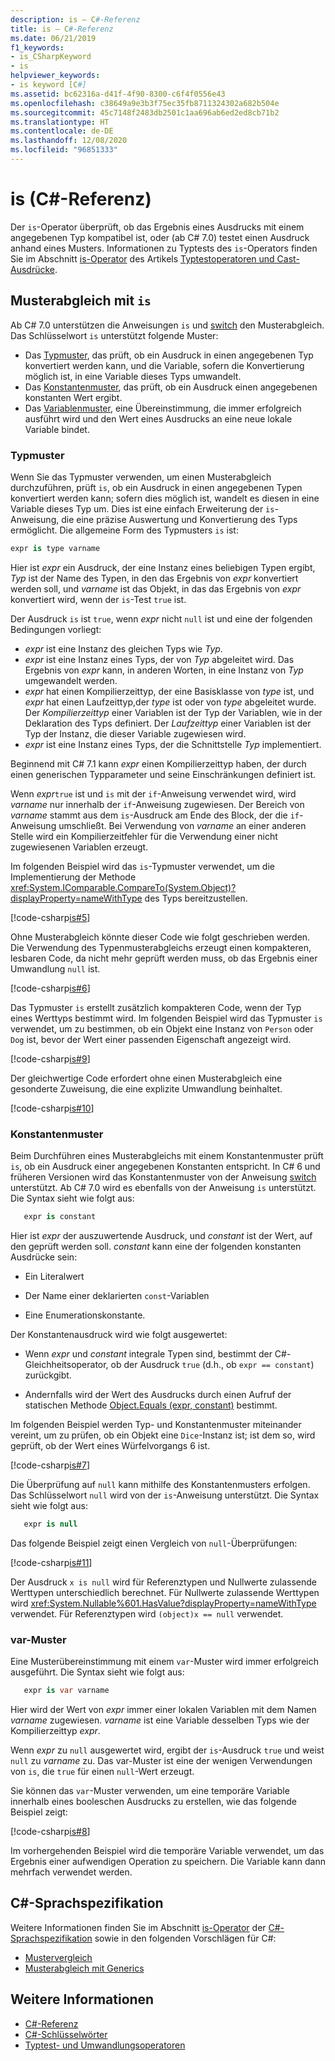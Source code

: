 ```yaml
---
description: is – C#-Referenz
title: is – C#-Referenz
ms.date: 06/21/2019
f1_keywords:
- is_CSharpKeyword
- is
helpviewer_keywords:
- is keyword [C#]
ms.assetid: bc62316a-d41f-4f90-8300-c6f4f0556e43
ms.openlocfilehash: c38649a9e3b3f75ec35fb8711324302a682b504e
ms.sourcegitcommit: 45c7148f2483db2501c1aa696ab6ed2ed8cb71b2
ms.translationtype: HT
ms.contentlocale: de-DE
ms.lasthandoff: 12/08/2020
ms.locfileid: "96851333"
---
```

# <a name="is-c-reference"></a>is (C#-Referenz)

Der `is`-Operator überprüft, ob das Ergebnis eines Ausdrucks mit einem angegebenen Typ kompatibel ist, oder (ab C# 7.0) testet einen Ausdruck anhand eines Musters. Informationen zu Typtests des `is`-Operators finden Sie im Abschnitt [is-Operator](../operators/type-testing-and-cast.md#is-operator) des Artikels [Typtestoperatoren und Cast-Ausdrücke](../operators/type-testing-and-cast.md).

## <a name="pattern-matching-with-is"></a>Musterabgleich mit `is`

Ab C# 7.0 unterstützen die Anweisungen `is` und [switch](switch.md) den Musterabgleich. Das Schlüsselwort `is` unterstützt folgende Muster:

- Das [Typmuster](#type-pattern), das prüft, ob ein Ausdruck in einen angegebenen Typ konvertiert werden kann, und die Variable, sofern die Konvertierung möglich ist, in eine Variable dieses Typs umwandelt.
- Das [Konstantenmuster](#constant-pattern), das prüft, ob ein Ausdruck einen angegebenen konstanten Wert ergibt.
- Das [Variablenmuster](#var-pattern), eine Übereinstimmung, die immer erfolgreich ausführt wird und den Wert eines Ausdrucks an eine neue lokale Variable bindet.

### <a name="type-pattern"></a>Typmuster

Wenn Sie das Typmuster verwenden, um einen Musterabgleich durchzuführen, prüft `is`, ob ein Ausdruck in einen angegebenen Typen konvertiert werden kann; sofern dies möglich ist, wandelt es diesen in eine Variable dieses Typ um. Dies ist eine einfach Erweiterung der `is`-Anweisung, die eine präzise Auswertung und Konvertierung des Typs ermöglicht. Die allgemeine Form des Typmusters `is` ist:

```csharp
expr is type varname
```

Hier ist *expr* ein Ausdruck, der eine Instanz eines beliebigen Typen ergibt, *Typ* ist der Name des Typen, in den das Ergebnis von *expr* konvertiert werden soll, und *varname* ist das Objekt, in das das Ergebnis von *expr* konvertiert wird, wenn der `is`-Test `true` ist.

Der Ausdruck `is` ist `true`, wenn *expr* nicht `null` ist und eine der folgenden Bedingungen vorliegt:

- *expr* ist eine Instanz des gleichen Typs wie *Typ*.
- *expr* ist eine Instanz eines Typs, der von *Typ* abgeleitet wird. Das Ergebnis von *expr* kann, in anderen Worten, in eine Instanz von *Typ* umgewandelt werden.
- *expr* hat einen Kompilierzeittyp, der eine Basisklasse von *type* ist, und *expr* hat einen Laufzeittyp,der *type* ist oder von *type* abgeleitet wurde. Der *Kompilierzeittyp* einer Variablen ist der Typ der Variablen, wie in der Deklaration des Typs definiert. Der *Laufzeittyp* einer Variablen ist der Typ der Instanz, die dieser Variable zugewiesen wird.
- *expr* ist eine Instanz eines Typs, der die Schnittstelle *Typ* implementiert.

Beginnend mit C# 7.1 kann *expr* einen Kompilierzeittyp haben, der durch einen generischen Typparameter und seine Einschränkungen definiert ist.

Wenn *expr*`true` ist und `is` mit der `if`-Anweisung verwendet wird, wird *varname* nur innerhalb der `if`-Anweisung zugewiesen. Der Bereich von *varname* stammt aus dem `is`-Ausdruck am Ende des Block, der die `if`-Anweisung umschließt. Bei Verwendung von *varname* an einer anderen Stelle wird ein Kompilierzeitfehler für die Verwendung einer nicht zugewiesenen Variablen erzeugt.

Im folgenden Beispiel wird das `is`-Typmuster verwendet, um die Implementierung der Methode <xref:System.IComparable.CompareTo(System.Object)?displayProperty=nameWithType> des Typs bereitzustellen.

[!code-csharp[is#5](../../../../samples/snippets/csharp/language-reference/keywords/is/is-type-pattern5.cs#5)]

Ohne Musterabgleich könnte dieser Code wie folgt geschrieben werden. Die Verwendung des Typenmusterabgleichs erzeugt einen kompakteren, lesbaren Code, da nicht mehr geprüft werden muss, ob das Ergebnis einer Umwandlung `null` ist.  

[!code-csharp[is#6](../../../../samples/snippets/csharp/language-reference/keywords/is/is-type-pattern6.cs#6)]

Das Typmuster `is` erstellt zusätzlich kompakteren Code, wenn der Typ eines Werttyps bestimmt wird. Im folgenden Beispiel wird das Typmuster `is` verwendet, um zu bestimmen, ob ein Objekt eine Instanz von `Person` oder `Dog` ist, bevor der Wert einer passenden Eigenschaft angezeigt wird.

[!code-csharp[is#9](../../../../samples/snippets/csharp/language-reference/keywords/is/is-type-pattern9.cs#9)]

Der gleichwertige Code erfordert ohne einen Musterabgleich eine gesonderte Zuweisung, die eine explizite Umwandlung beinhaltet.

[!code-csharp[is#10](../../../../samples/snippets/csharp/language-reference/keywords/is/is-type-pattern10.cs#10)]

### <a name="constant-pattern"></a>Konstantenmuster

Beim Durchführen eines Musterabgleichs mit einem Konstantenmuster prüft `is`, ob ein Ausdruck einer angegebenen Konstanten entspricht. In C# 6 und früheren Versionen wird das Konstantenmuster von der Anweisung [switch](switch.md) unterstützt. Ab C# 7.0 wird es ebenfalls von der Anweisung `is` unterstützt. Die Syntax sieht wie folgt aus:

```csharp
   expr is constant
```

Hier ist *expr* der auszuwertende Ausdruck, und *constant* ist der Wert, auf den geprüft werden soll. *constant* kann eine der folgenden konstanten Ausdrücke sein:

- Ein Literalwert

- Der Name einer deklarierten `const`-Variablen

- Eine Enumerationskonstante.

Der Konstantenausdruck wird wie folgt ausgewertet:

- Wenn *expr* und *constant* integrale Typen sind, bestimmt der C#-Gleichheitsoperator, ob der Ausdruck `true` (d.h., ob `expr == constant`) zurückgibt.

- Andernfalls wird der Wert des Ausdrucks durch einen Aufruf der statischen Methode [Object.Equals (expr, constant)](xref:System.Object.Equals(System.Object,System.Object)) bestimmt.  

Im folgenden Beispiel werden Typ- und Konstantenmuster miteinander vereint, um zu prüfen, ob ein Objekt eine `Dice`-Instanz ist; ist dem so, wird geprüft, ob der Wert eines Würfelvorgangs 6 ist.

[!code-csharp[is#7](../../../../samples/snippets/csharp/language-reference/keywords/is/is-const-pattern7.cs#7)]

Die Überprüfung auf `null` kann mithilfe des Konstantenmusters erfolgen. Das Schlüsselwort `null` wird von der `is`-Anweisung unterstützt. Die Syntax sieht wie folgt aus:

```csharp
   expr is null
```

Das folgende Beispiel zeigt einen Vergleich von `null`-Überprüfungen:

[!code-csharp[is#11](../../../../samples/snippets/csharp/language-reference/keywords/is/is-const-pattern11.cs#11)]

Der Ausdruck `x is null` wird für Referenztypen und Nullwerte zulassende Werttypen unterschiedlich berechnet. Für Nullwerte zulassende Werttypen wird <xref:System.Nullable%601.HasValue?displayProperty=nameWithType> verwendet. Für Referenztypen wird `(object)x == null` verwendet.

### <a name="var-pattern"></a>var-Muster

Eine Musterübereinstimmung mit einem `var`-Muster wird immer erfolgreich ausgeführt. Die Syntax sieht wie folgt aus:

```csharp
   expr is var varname
```

Hier wird der Wert von *expr* immer einer lokalen Variablen mit dem Namen *varname* zugewiesen. *varname* ist eine Variable desselben Typs wie der Kompilierzeittyp *expr*.

Wenn *expr* zu `null` ausgewertet wird, ergibt der `is`-Ausdruck `true` und weist `null` zu *varname* zu. Das var-Muster ist eine der wenigen Verwendungen von `is`, die `true` für einen `null`-Wert erzeugt.

Sie können das `var`-Muster verwenden, um eine temporäre Variable innerhalb eines booleschen Ausdrucks zu erstellen, wie das folgende Beispiel zeigt:

[!code-csharp[is#8](../../../../samples/snippets/csharp/language-reference/keywords/is/is-var-pattern8.cs#8)]

Im vorhergehenden Beispiel wird die temporäre Variable verwendet, um das Ergebnis einer aufwendigen Operation zu speichern. Die Variable kann dann mehrfach verwendet werden.

## <a name="c-language-specification"></a>C#-Sprachspezifikation
  
Weitere Informationen finden Sie im Abschnitt [is-Operator](~/_csharplang/spec/expressions.md#the-is-operator) der [C#-Sprachspezifikation](~/_csharplang/spec/introduction.md) sowie in den folgenden Vorschlägen für C#:

- [Mustervergleich](~/_csharplang/proposals/csharp-7.0/pattern-matching.md)
- [Musterabgleich mit Generics](~/_csharplang/proposals/csharp-7.1/generics-pattern-match.md)
  
## <a name="see-also"></a>Weitere Informationen

- [C#-Referenz](../index.md)
- [C#-Schlüsselwörter](index.md)
- [Typtest- und Umwandlungsoperatoren](../operators/type-testing-and-cast.md)
